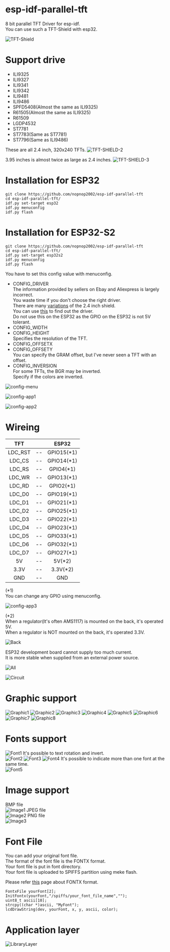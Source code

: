 # esp-idf-parallel-tft
8 bit parallel TFT Driver for esp-idf.   
You can use such a TFT-Shield with esp32.   

![TFT-Shield](https://user-images.githubusercontent.com/6020549/104253960-10a71380-54b9-11eb-8789-a12c2c769ab4.JPG)

# Support drive
- ILI9325   
- ILI9327   
- ILI9341   
- ILI9342   
- ILI9481   
- ILI9486   
- SPFD5408(Almost the same as ILI9325)   
- R61505(Almost the same as ILI9325)   
- R61509   
- LGDP4532   
- ST7781   
- ST7783(Same as ST7781)   
- ST7796(Same as ILI9486)   

These are all 2.4 inch, 320x240 TFTs.
![TFT-SHIELD-2](https://user-images.githubusercontent.com/6020549/104244320-873a1600-54a5-11eb-93c0-9fad671fdfed.JPG)

3.95 inches is almost twice as large as 2.4 inches.
![TFT-SHIELD-3](https://user-images.githubusercontent.com/6020549/104244328-8903d980-54a5-11eb-8c9a-d26408e04f92.JPG)

# Installation for ESP32

```
git clone https://github.com/nopnop2002/esp-idf-parallel-tft
cd esp-idf-parallel-tft/
idf.py set-target esp32
idf.py menuconfig
idf.py flash
```

# Installation for ESP32-S2

```
git clone https://github.com/nopnop2002/esp-idf-parallel-tft
cd esp-idf-parallel-tft/
idf.py set-target esp32s2
idf.py menuconfig
idf.py flash
```

You have to set this config value with menuconfig.   
- CONFIG_DRIVER   
 The information provided by sellers on Ebay and Aliexpress is largely incorrect.   
 You waste time if you don't choose the right driver.   
 There are many [variations](http://domoticx.com/arduino-shield-2-4-tft-lcd-touch/) of the 2.4 inch shield.   
 You can use [this](https://github.com/prenticedavid/MCUFRIEND_kbv/tree/master/examples/LCD_ID_readreg) to find out the driver.   
 Do not use this on the ESP32 as the GPIO on the ESP32 is not 5V tolerant.   
- CONFIG_WIDTH   
- CONFIG_HEIGHT   
 Specifies the resolution of the TFT.   
- CONFIG_OFFSETX   
- CONFIG_OFFSETY   
 You can specify the GRAM offset, but I've never seen a TFT with an offset.   
- CONFIG_INVERSION   
 For some TFTs, the BGR may be inverted.   
 Specify if the colors are inverted.

![config-menu](https://user-images.githubusercontent.com/6020549/104242485-94093a80-54a2-11eb-934b-90eda9fb7bbe.jpg)

![config-app1](https://user-images.githubusercontent.com/6020549/104252600-c2444580-54b5-11eb-9ec8-92f2fcbbbdae.jpg)

![config-app2](https://user-images.githubusercontent.com/6020549/104242561-b1d69f80-54a2-11eb-9113-9c0ebf7fa268.jpg)

# Wireing  

|TFT||ESP32|
|:-:|:-:|:-:|
|LDC_RST|--|GPIO15(*1)|
|LDC_CS|--|GPIO14(*1)|
|LDC_RS|--|GPIO4(*1)|
|LDC_WR|--|GPIO13(*1)|
|LDC_RD|--|GPIO2(*1)|
|LDC_D0|--|GPIO19(*1)|
|LDC_D1|--|GPIO21(*1)|
|LDC_D2|--|GPIO25(*1)|
|LDC_D3|--|GPIO22(*1)|
|LDC_D4|--|GPIO23(*1)|
|LDC_D5|--|GPIO33(*1)|
|LDC_D6|--|GPIO32(*1)|
|LDC_D7|--|GPIO27(*1)|
|5V|--|5V(*2)|
|3.3V|--|3.3V(*2)|
|GND|--|GND|

(*1)   
You can change any GPIO using menuconfig.   

![config-app3](https://user-images.githubusercontent.com/6020549/104252602-c3757280-54b5-11eb-9a0f-fed0f9825ca0.jpg)

(*2)   
When a regulator(It's often AMS1117) is mounted on the back, it's operated 5V.   
When a regulator is NOT mounted on the back, it's operated 3.3V.   

![Back](https://user-images.githubusercontent.com/6020549/104248029-1f3afe00-54ac-11eb-913d-0a832fb569b2.JPG)

ESP32 development board cannot supply too much current.   
It is more stable when supplied from an external power source.   

![All](https://user-images.githubusercontent.com/6020549/104249117-1e0ad080-54ae-11eb-8c25-46a2d8fa5fed.JPG)

![Circuit](https://user-images.githubusercontent.com/6020549/104242468-8bb0ff80-54a2-11eb-91c4-c857c47f0fa0.jpg)

# Graphic support
![Graphic1](https://user-images.githubusercontent.com/6020549/104248260-848eef00-54ac-11eb-9ab8-4b74a2a7713f.JPG)
![Graphic2](https://user-images.githubusercontent.com/6020549/104248263-85c01c00-54ac-11eb-9d19-6886827cd29d.JPG)
![Graphic3](https://user-images.githubusercontent.com/6020549/104248265-86f14900-54ac-11eb-937b-b2bd5ed4ce69.JPG)
![Graphic4](https://user-images.githubusercontent.com/6020549/104248266-8789df80-54ac-11eb-89e6-bad34a3c035d.JPG)
![Graphic5](https://user-images.githubusercontent.com/6020549/104248267-88227600-54ac-11eb-903f-3c64f4e7cb60.JPG)
![Graphic6](https://user-images.githubusercontent.com/6020549/104248268-88bb0c80-54ac-11eb-827b-d886e0491664.JPG)
![Graphic7](https://user-images.githubusercontent.com/6020549/104248273-8953a300-54ac-11eb-8ed1-ffc38e8d6a7c.JPG)
![Graphic8](https://user-images.githubusercontent.com/6020549/104248276-89ec3980-54ac-11eb-8b0d-0bb90e33473e.JPG)

# Fonts support
![Font1](https://user-images.githubusercontent.com/6020549/104248202-6628f380-54ac-11eb-893d-08fdbfd5ee93.JPG)
It's possible to text rotation and invert.   
![Font2](https://user-images.githubusercontent.com/6020549/104248205-675a2080-54ac-11eb-8268-c7b585061205.JPG)
![Font3](https://user-images.githubusercontent.com/6020549/104248206-67f2b700-54ac-11eb-9b94-2cc37f0360e3.JPG)
![Font4](https://user-images.githubusercontent.com/6020549/104248208-688b4d80-54ac-11eb-8b88-d87b5b084e71.JPG)
It's possible to indicate more than one font at the same time.   
![Font5](https://user-images.githubusercontent.com/6020549/104248209-6923e400-54ac-11eb-8812-a438ca1be724.JPG)

# Image support
BMP file   
![Image1](https://user-images.githubusercontent.com/6020549/104248104-3974dc00-54ac-11eb-9b97-56a062f13e5b.JPG)
JPEG file   
![Image2](https://user-images.githubusercontent.com/6020549/104248108-3aa60900-54ac-11eb-8545-3c8971a344a9.JPG)
PNG file    
![Image3](https://user-images.githubusercontent.com/6020549/104248110-3b3e9f80-54ac-11eb-9487-a0379f40fd35.JPG)

# Font File   
You can add your original font file.   
The format of the font file is the FONTX format.   
Your font file is put in font directory.   
Your font file is uploaded to SPIFFS partition using meke flash.   

Please refer [this](http://elm-chan.org/docs/dosv/fontx_e.html) page about FONTX format.   

```
FontxFile yourFont[2];
InitFontx(yourFont,"/spiffs/your_font_file_name","");
uint8_t ascii[10];
strcpy((char *)ascii, "MyFont");
lcdDrawString(dev, yourFont, x, y, ascii, color);
```

# Application layer

![LibraryLayer](https://user-images.githubusercontent.com/6020549/104253530-08020d80-54b8-11eb-9fb9-21b90fd6d679.jpg)

